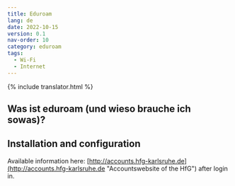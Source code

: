 ```yaml
---
title: Eduroam
lang: de
date: 2022-10-15
version: 0.1
nav-order: 10
category: eduroam
tags:
  - Wi-Fi
  - Internet
---
```


{% include translator.html %}

## Was ist eduroam (und wieso brauche ich sowas)?

## Installation and configuration

Available information here: [http://accounts.hfg-karlsruhe.de](http://accounts.hfg-karlsruhe.de "Accountswebsite of the HfG") after login in.
